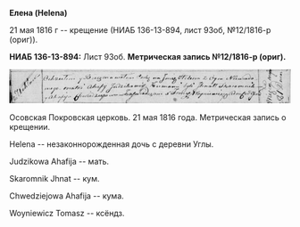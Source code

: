 **Елена (Helena)**

21 мая 1816 г -- крещение (НИАБ 136-13-894, лист 93об, №12/1816-р
(ориг)).

**НИАБ 136-13-894:** Лист 93об. **Метрическая запись №12/1816-р
(ориг).**

![](./media/c22d15ee537d6a1c703a4e395388560065d8b08f.png)

Осовская Покровская церковь. 21 мая 1816 года. Метрическая запись о
крещении.

Helena -- незаконнорожденная дочь с деревни Углы.

Judzikowa Ahafija -- мать.

Skaromnik Jhnat -- кум.

Chwedziejowa Ahafija -- кума.

Woyniewicz Tomasz -- ксёндз.
